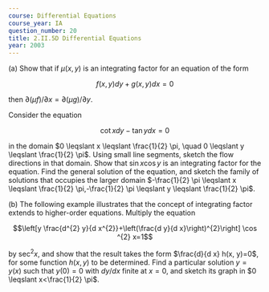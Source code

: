 ```yaml
---
course: Differential Equations
course_year: IA
question_number: 20
title: 2.II.5D Differential Equations
year: 2003
---
```



(a) Show that if $\mu(x, y)$ is an integrating factor for an equation of the form

$$f(x, y) d y+g(x, y) d x=0$$

then $\partial(\mu f) / \partial x=\partial(\mu g) / \partial y$.

Consider the equation

$$\cot x d y-\tan y d x=0$$

in the domain $0 \leqslant x \leqslant \frac{1}{2} \pi, \quad 0 \leqslant y \leqslant \frac{1}{2} \pi$. Using small line segments, sketch the flow directions in that domain. Show that $\sin x \cos y$ is an integrating factor for the equation. Find the general solution of the equation, and sketch the family of solutions that occupies the larger domain $-\frac{1}{2} \pi \leqslant x \leqslant \frac{1}{2} \pi,-\frac{1}{2} \pi \leqslant y \leqslant \frac{1}{2} \pi$.

(b) The following example illustrates that the concept of integrating factor extends to higher-order equations. Multiply the equation

$$\left[y \frac{d^{2} y}{d x^{2}}+\left(\frac{d y}{d x}\right)^{2}\right] \cos ^{2} x=1$$

by $\sec ^{2} x$, and show that the result takes the form $\frac{d}{d x} h(x, y)=0$, for some function $h(x, y)$ to be determined. Find a particular solution $y=y(x)$ such that $y(0)=0$ with $d y / d x$ finite at $x=0$, and sketch its graph in $0 \leqslant x<\frac{1}{2} \pi$.